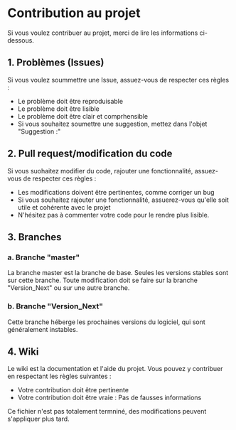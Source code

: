 # Contribution au projet
Si vous voulez contribuer au projet, merci de lire les informations ci-dessous.
## 1. Problèmes (Issues)
Si vous voulez soummettre une Issue, assuez-vous de respecter ces règles :
* Le problème doit être reproduisable
* Le problème doit être lisible
* Le problème doit être clair et comprhensible
* Si vous souhaitez soumettre une suggestion, mettez dans l'objet "Suggestion :"

## 2. Pull request/modification du code
Si vous suohaitez modifier du code, rajouter une fonctionnalité, assuez-vous de respecter ces règles :
* Les modifications doivent être pertinentes, comme corriger un bug
* Si vous souhaitez rajouter une fonctionnalité, assuerez-vous qu'elle soit utile et cohérente avec le projet
* N'hésitez pas à commenter votre code pour le rendre plus lisible.

## 3. Branches
### a. Branche "master"
La branche master est la branche de base. Seules les versions stables sont sur cette branche.
Toute modification doit se faire sur la branche "Version_Next" ou sur une autre branche.

### b. Branche "Version_Next"
Cette branche héberge les prochaines versions du logiciel, qui sont généralement instables.

## 4. Wiki
Le wiki est la documentation et l'aide du projet. Vous pouvez y contribuer en respectant les règles suivantes :
* Votre contribution doit être pertinente
* Votre contribution doit être vraie : Pas de fausses informations

Ce fichier n'est pas totalement termniné, des modifications peuvent s'appliquer plus tard.
